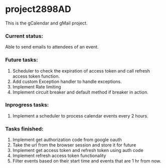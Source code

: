 # project2898AD
This is the gCalendar and gMail project.

### Current status:

Able to send emails to attendees of an event.

### Future tasks:
1. Scheduler to check the expiration of access token and call refresh access token function.
2. Add custom Exception handler to handle exceptions.
3. Implement Rate limiting
4. Implement circuit breaker and default method if breaker in action.

### Inprogress tasks:
1. Implement a scheduler to process calendar events every 2 hours.

### Tasks finished:
1. Implement get authorization code from google oauth
2. Take the url from the browser session and store it for future
3. Implement get access token and refresh token using auth code
4. Implement refresh access token functionality
5. Filter events based on their start time and events that are 1 hr from now.


